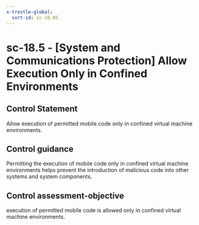 ```yaml
---
x-trestle-global:
  sort-id: sc-18.05
---
```


# sc-18.5 - \[System and Communications Protection\] Allow Execution Only in Confined Environments

## Control Statement

Allow execution of permitted mobile code only in confined virtual machine environments.

## Control guidance

Permitting the execution of mobile code only in confined virtual machine environments helps prevent the introduction of malicious code into other systems and system components.

## Control assessment-objective

execution of permitted mobile code is allowed only in confined virtual machine environments.
